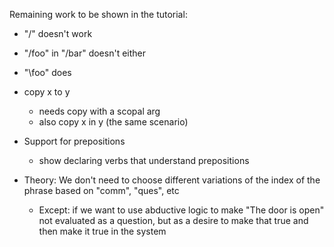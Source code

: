 Remaining work to be shown in the tutorial:

- "/" doesn't work
- "/foo" in "/bar" doesn't either
- "\foo" does
- copy x to y
  - needs copy with a scopal arg
  - also copy x in y (the same scenario)

- Support for prepositions
  - show declaring verbs that understand prepositions
- Theory: We don't need to choose different variations of the index of the phrase based on "comm", "ques", etc
  - Except: if we want to use abductive logic to make "The door is open" not evaluated as a question, but as a desire to make that true and then make it true in the system

